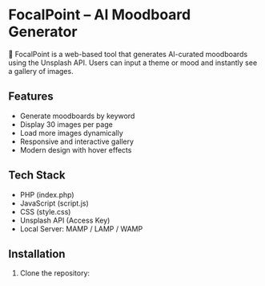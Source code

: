 # FocalPoint – AI Moodboard Generator

🎨 FocalPoint is a web-based tool that generates AI-curated moodboards using the Unsplash API. Users can input a theme or mood and instantly see a gallery of images.

## Features
- Generate moodboards by keyword
- Display 30 images per page
- Load more images dynamically
- Responsive and interactive gallery
- Modern design with hover effects

## Tech Stack
- PHP (index.php)
- JavaScript (script.js)
- CSS (style.css)
- Unsplash API (Access Key)
- Local Server: MAMP / LAMP / WAMP

## Installation
1. Clone the repository:
